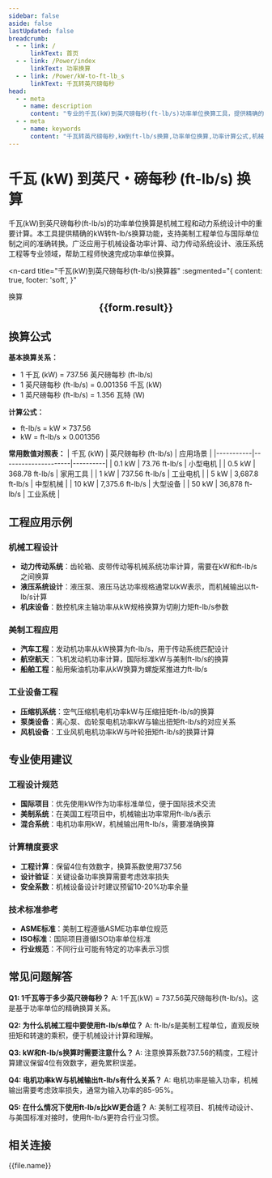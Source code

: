 ```yaml
---
sidebar: false
aside: false
lastUpdated: false
breadcrumb:
  - - link: /
      linkText: 首页
  - - link: /Power/index
      linkText: 功率换算
  - - link: /Power/kW-to-ft-lb_s
      linkText: 千瓦转英尺磅每秒
head:
  - - meta
    - name: description
      content: "专业的千瓦(kW)到英尺磅每秒(ft-lb/s)功率单位换算工具，提供精确的kW转ft-lb/s计算公式和实时换算功能。涵盖机械工程、动力传动、液压系统等应用场景，支持美制工程单位与国际单位制之间的准确换算，适用于机械设备功率计算和工程设计。"
  - - meta
    - name: keywords
      content: "千瓦转英尺磅每秒,kW到ft-lb/s换算,功率单位换算,功率计算公式,机械工程功率,动力传动计算,液压系统功率,美制功率单位,工程单位换算,功率的单位,瓦特单位,千瓦单位,功率怎么计算"
---
```

# 千瓦 (kW) 到英尺・磅每秒 (ft-lb/s) 换算

千瓦(kW)到英尺磅每秒(ft-lb/s)的功率单位换算是机械工程和动力系统设计中的重要计算。本工具提供精确的kW转ft-lb/s换算功能，支持美制工程单位与国际单位制之间的准确转换。广泛应用于机械设备功率计算、动力传动系统设计、液压系统工程等专业领域，帮助工程师快速完成功率单位换算。

<script setup>
import { onMounted,reactive,inject ,ref  } from 'vue'
import { NButton,NForm ,NFormItem,NInput,NInputNumber,NSelect,NCard,useMessage ,NGrid ,NGi } from 'naive-ui'
import { defineClientComponent } from 'vitepress'
import { Power } from '../files';
const seoKey = [
  '千瓦转英尺磅每秒',
  'kW到ft-lb/s换算',
  '功率单位换算',
  '功率计算公式',
  '机械工程功率',
  '动力传动计算',
  '液压系统功率',
  '美制功率单位',
  '工程单位换算',
  '功率的单位',
  '瓦特单位',
  '千瓦单位'
]
const convert = inject('convert')
const options =  [
  { "label": "千瓦 (kW)","value": "kW" },
  { "label": "英尺・磅每秒 (ft-lb/s)","value": "ft-lb/s" }
];
const formRef = ref(null);
const rules = {
  number:{
    required: true,
    type: 'number',
    trigger: "blur",
    message: '请输入数字'
  },
  to:{
    required: true,
    trigger: "select",
    message: '请选择转换单位'
  },
  from:{
    required: true,
    trigger: "select",
    message: '请选择原始单位'
  }
}
const form = reactive({
  number:null,
  to:'',
  from:'',
  result:'',
  title:'千瓦转英尺磅每秒',
})
const convertHandler = (e) => {
   e.preventDefault();
  formRef.value?.validate((errors)=>{
    if (!errors) {
      form.result = `${form.number}${form.from} = ${convert(form.number).from(form.from).to(form.to)}${form.to}`
    }
  })
}
</script>

<n-card
  title="千瓦(kW)到英尺磅每秒(ft-lb/s)换算器"
  :segmented="{
    content: true,
    footer: 'soft',
  }"
>
  <n-form size="large" :model="form" ref='formRef' :rules="rules">
    <n-form-item label="数值"  path="number">
      <n-input-number size="large" style="width:100%" :min="0" v-model:value="form.number"   placeholder="请输入要换算的数值" />
    </n-form-item>
    <n-form-item label="从" path="from">
      <n-select  size="large" :options="options" v-model:value="form.from" placeholder="请选择原始单位" />
    </n-form-item>
    <n-form-item label="到" path="to">
      <n-select  size="large" :options="options" v-model:value="form.to" placeholder="请选择换算单位" />
    </n-form-item>
    <n-form-item>
      <n-button type="info" style="width:100%" @click="convertHandler">换算</n-button>
    </n-form-item>
  </n-form>
  <n-card  embedded :bordered="false" hoverable>
    <div  style="text-align:center;font-size:20px;">
      <strong>{{form.result}}</strong>
    </div>
  </n-card>
  <template #footer>
    <div>
      <span v-for="item of seoKey">{{item}}，</span>
    </div>
  </template>
</n-card>

## 换算公式

**基本换算关系：**
- 1 千瓦 (kW) = 737.56 英尺磅每秒 (ft-lb/s)
- 1 英尺磅每秒 (ft-lb/s) = 0.001356 千瓦 (kW)
- 1 英尺磅每秒 (ft-lb/s) = 1.356 瓦特 (W)

**计算公式：**
- ft-lb/s = kW × 737.56
- kW = ft-lb/s × 0.001356

**常用数值对照表：**
| 千瓦 (kW) | 英尺磅每秒 (ft-lb/s) | 应用场景 |
|-----------|---------------------|----------|
| 0.1 kW | 73.76 ft-lb/s | 小型电机 |
| 0.5 kW | 368.78 ft-lb/s | 家用工具 |
| 1 kW | 737.56 ft-lb/s | 工业电机 |
| 5 kW | 3,687.8 ft-lb/s | 中型机械 |
| 10 kW | 7,375.6 ft-lb/s | 大型设备 |
| 50 kW | 36,878 ft-lb/s | 工业系统 |

## 工程应用示例

### 机械工程设计
- **动力传动系统**：齿轮箱、皮带传动等机械系统功率计算，需要在kW和ft-lb/s之间换算
- **液压系统设计**：液压泵、液压马达功率规格通常以kW表示，而机械输出以ft-lb/s计算
- **机床设备**：数控机床主轴功率从kW规格换算为切削力矩ft-lb/s参数

### 美制工程应用
- **汽车工程**：发动机功率从kW换算为ft-lb/s，用于传动系统匹配设计
- **航空航天**：飞机发动机功率计算，国际标准kW与美制ft-lb/s的换算
- **船舶工程**：船用柴油机功率从kW换算为螺旋桨推进力ft-lb/s

### 工业设备工程
- **压缩机系统**：空气压缩机电机功率kW与压缩扭矩ft-lb/s的换算
- **泵类设备**：离心泵、齿轮泵电机功率kW与输出扭矩ft-lb/s的对应关系
- **风机设备**：工业风机电机功率kW与叶轮扭矩ft-lb/s的换算计算

## 专业使用建议

### 工程设计规范
- **国际项目**：优先使用kW作为功率标准单位，便于国际技术交流
- **美制系统**：在美国工程项目中，机械输出功率常用ft-lb/s表示
- **混合系统**：电机功率用kW，机械输出用ft-lb/s，需要准确换算

### 计算精度要求
- **工程计算**：保留4位有效数字，换算系数使用737.56
- **设计验证**：关键设备功率换算需要考虑效率损失
- **安全系数**：机械设备设计时建议预留10-20%功率余量

### 技术标准参考
- **ASME标准**：美制工程遵循ASME功率单位规范
- **ISO标准**：国际项目遵循ISO功率单位标准
- **行业规范**：不同行业可能有特定的功率表示习惯

## 常见问题解答

**Q1: 1千瓦等于多少英尺磅每秒？**
A: 1千瓦(kW) = 737.56英尺磅每秒(ft-lb/s)。这是基于功率单位的精确换算关系。

**Q2: 为什么机械工程中要使用ft-lb/s单位？**
A: ft-lb/s是美制工程单位，直观反映扭矩和转速的乘积，便于机械设计计算和理解。

**Q3: kW和ft-lb/s换算时需要注意什么？**
A: 注意换算系数737.56的精度，工程计算建议保留4位有效数字，避免累积误差。

**Q4: 电机功率kW与机械输出ft-lb/s有什么关系？**
A: 电机功率是输入功率，机械输出需要考虑效率损失，通常为输入功率的85-95%。

**Q5: 在什么情况下使用ft-lb/s比kW更合适？**
A: 美制工程项目、机械传动设计、与美国标准对接时，使用ft-lb/s更符合行业习惯。

## 相关连接
<n-grid x-gap="12" :cols="2">
  <n-gi v-for="(file,index) in Power" :key="index">
    <n-button
      text
      tag="a"
      :href="file.path"
      type="info"
    >
      {{file.name}}
    </n-button>
  </n-gi>
</n-grid>